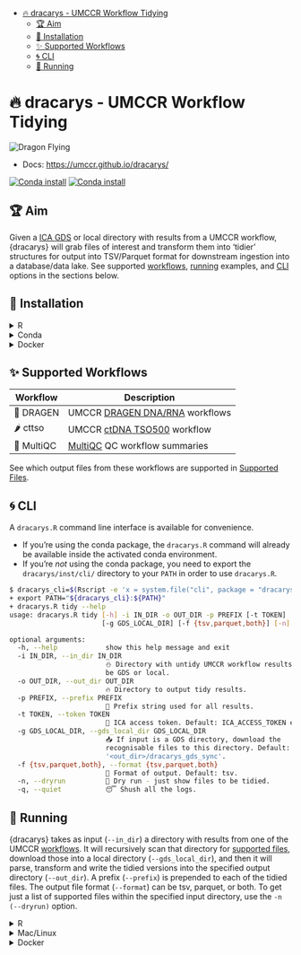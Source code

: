 
- [🔥 dracarys - UMCCR Workflow
  Tidying](#-dracarys---umccr-workflow-tidying)
  - [🏆 Aim](#-aim)
  - [🍕 Installation](#-installation)
  - [✨ Supported Workflows](#-supported-workflows)
  - [🌀 CLI](#-cli)
  - [🚕 Running](#-running)

<!-- README.md is generated from README.Rmd. Please edit that file -->

# 🔥 dracarys - UMCCR Workflow Tidying

![](https://emojis.slackmojis.com/emojis/images/1643515659/16823/flying_dragon.gif?1643515659 "Dragon Flying")

- Docs: <https://umccr.github.io/dracarys/>

[![Conda
install](https://anaconda.org/umccr/r-dracarys/badges/version.svg)](https://anaconda.org/umccr/r-dracarys)
[![Conda
install](https://anaconda.org/umccr/r-dracarys/badges/latest_release_date.svg)](https://anaconda.org/umccr/r-dracarys)

## 🏆 Aim

Given a [ICA
GDS](https://developer.illumina.com/illumina-connected-analytics) or
local directory with results from a UMCCR workflow, {dracarys} will grab
files of interest and transform them into ‘tidier’ structures for output
into TSV/Parquet format for downstream ingestion into a database/data
lake. See supported [workflows](#supported-workflows),
[running](#running) examples, and [CLI](#cli) options in the sections
below.

## 🍕 Installation

<details>
<summary>
R
</summary>

``` r
remotes::install_github("umccr/dracarys@vX.X.X") # for vX.X.X Release/Tag
```

</details>
<details>
<summary>
Conda
</summary>

- Linux & MacOS (non-M1)

``` bash
mamba create \
  -n dracarys_env \
  -c umccr -c bioconda -c conda-forge \
  r-dracarys==X.X.X

conda activate dracarys_env
```

- MacOS M1

``` bash
CONDA_SUBDIR=osx-64 \
  mamba create \
  -n dracarys_env \
  -c umccr -c bioconda -c conda-forge \
  r-dracarys==X.X.X

conda activate dracarys_env
```

</details>
<details>
<summary>
Docker
</summary>

``` bash
docker pull --platform linux/amd64 ghcr.io/umccr/dracarys:X.X.X
```

</details>

<a name="supported-workflows"></a>

## ✨ Supported Workflows

| Workflow   | Description                                                                                                                                          |
|------------|------------------------------------------------------------------------------------------------------------------------------------------------------|
| 🐉 DRAGEN  | UMCCR [DRAGEN DNA/RNA](https://support-docs.illumina.com/SW/DRAGEN_v40/Content/SW/DRAGEN/GPipelineIntro_fDG.htm) workflows                           |
| 🌶 cttso    | UMCCR [ctDNA TSO500](https://support-docs.illumina.com/SW/DRAGEN_TSO500_ctDNA_v2.1/Content/SW/TSO500/WorkflowDiagram_appT500ctDNAlocal.htm) workflow |
| 🌈 MultiQC | [MultiQC](https://multiqc.info/) QC workflow summaries                                                                                               |

See which output files from these workflows are supported in [Supported
Files](https://umccr.github.io/dracarys/articles/files.html).

<a name="cli"></a>

## 🌀 CLI

A `dracarys.R` command line interface is available for convenience.

- If you’re using the conda package, the `dracarys.R` command will
  already be available inside the activated conda environment.
- If you’re *not* using the conda package, you need to export the
  `dracarys/inst/cli/` directory to your `PATH` in order to use
  `dracarys.R`.

``` bash
$ dracarys_cli=$(Rscript -e 'x = system.file("cli", package = "dracarys"); cat(x, "\n")' | xargs)
+ export PATH="${dracarys_cli}:${PATH}"
+ dracarys.R tidy --help
usage: dracarys.R tidy [-h] -i IN_DIR -o OUT_DIR -p PREFIX [-t TOKEN]
                       [-g GDS_LOCAL_DIR] [-f {tsv,parquet,both}] [-n] [-q]

optional arguments:
  -h, --help            show this help message and exit
  -i IN_DIR, --in_dir IN_DIR
                        ⛄️ Directory with untidy UMCCR workflow results. Can
                        be GDS or local.
  -o OUT_DIR, --out_dir OUT_DIR
                        🔥 Directory to output tidy results.
  -p PREFIX, --prefix PREFIX
                        🎻 Prefix string used for all results.
  -t TOKEN, --token TOKEN
                        🙈 ICA access token. Default: ICA_ACCESS_TOKEN env var.
  -g GDS_LOCAL_DIR, --gds_local_dir GDS_LOCAL_DIR
                        📥 If input is a GDS directory, download the
                        recognisable files to this directory. Default:
                        '<out_dir>/dracarys_gds_sync'.
  -f {tsv,parquet,both}, --format {tsv,parquet,both}
                        🎨 Format of output. Default: tsv.
  -n, --dryrun          🐫 Dry run - just show files to be tidied.
  -q, --quiet           😴 Shush all the logs.
```

<a name="running"></a>

## 🚕 Running

{dracarys} takes as input (`--in_dir`) a directory with results from one
of the UMCCR [workflows](#supported-workflows). It will recursively scan
that directory for [supported
files](https://umccr.github.io/dracarys/articles/files.html), download
those into a local directory (`--gds_local_dir`), and then it will
parse, transform and write the tidied versions into the specified output
directory (`--out_dir`). A prefix (`--prefix`) is prepended to each of
the tidied files. The output file format (`--format`) can be tsv,
parquet, or both. To get just a list of supported files within the
specified input directory, use the `-n (--dryrun)` option.

<details>
<summary>
R
</summary>

``` r
in_dir <- "gds://path/to/subjectX_multiqc_data/"
out_dir <- tempdir()
prefix <- "subjectX"
umccr_tidy(in_dir = in_dir, out_dir = out_dir, prefix = prefix)
```

</details>
<details>
<summary>
Mac/Linux
</summary>

From within an activated conda environment or a shell with the
`dracarys.R` CLI available:

``` bash
dracarys.R tidy \
      -i gds://path/to/subjectX_multiqc_data/ \
      -o local_output_dir \
      -p subjectX_prefix
```

</details>
<details>
<summary>
Docker
</summary>

``` bash
docker container run \
  -v $(PWD):/mount1 \
  --platform=linux/amd64 \
  --env "ICA_ACCESS_TOKEN" \
  --rm -it \
  ghcr.io/umccr/dracarys:X.X.X \
    dracarys.R tidy \
      -i gds://path/to/subjectX_multiqc_data/ \
      -o /mount1/output_dir \
      -p subjectX_prefix
```

</details>
